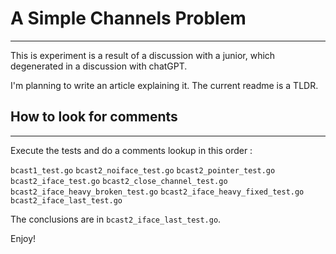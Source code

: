 # A Simple Channels Problem
---

This is experiment is a result of a discussion with a junior, which degenerated in a discussion with chatGPT.

I'm planning to write an article explaining it. The current readme is a TLDR. 

## How to look for comments 
---

Execute the tests and do a comments lookup in this order :

`bcast1_test.go`
`bcast2_noiface_test.go`
`bcast2_pointer_test.go`
`bcast2_iface_test.go`
`bcast2_close_channel_test.go`
`bcast2_iface_heavy_broken_test.go`
`bcast2_iface_heavy_fixed_test.go`
`bcast2_iface_last_test.go`

The conclusions are in `bcast2_iface_last_test.go`.

Enjoy!
